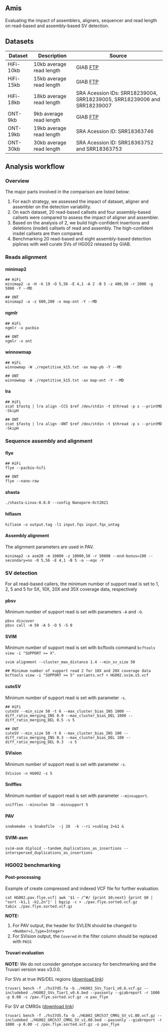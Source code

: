 
## Amis

Evaluating the impact of assemblers, aligners, sequencer and read length on read-based and assembly-based SV detection.

## Datasets

| Dataset | Description | Source | 
| --- | ----------- | ---- |
| HiFi-10kb | 10kb average read length | GIAB [FTP](https://ftp-trace.ncbi.nlm.nih.gov/ReferenceSamples/giab/data/AshkenazimTrio/HG002_NA24385_son/PacBio_CCS_10kb/)|
| HiFi-15kb | 15kb average read length | GIAB [FTP](https://ftp-trace.ncbi.nlm.nih.gov/ReferenceSamples/giab/data/AshkenazimTrio/HG002_NA24385_son/PacBio_CCS_15kb/)|
| HiFi-18kb | 18kb average read length| SRA Acession IDs: SRR18239004, SRR18239005, SRR18239006 and SRR18239007|
| ONT-9kb | 9kb average read length | GIAB [FTP](https://ftp-trace.ncbi.nlm.nih.gov/ReferenceSamples/giab/data/AshkenazimTrio/HG002_NA24385_son/UCSC_Ultralong_OxfordNanopore_Promethion/) |
| ONT-19kb | 19kb average read length | SRA Acession ID: SRR18363746|
| ONT-30kb | 30kb average read length | SRA Acession ID: SRR18363752 and SRR18363753|

## Analysis workflow


### Overview 

The major parts involved in the comparison are listed below:
1. For each strategy, we assessed the impact of dataset, aligner and assembler on the detection variability.
2. On each dataset, 20 read-based callsets and four assembly-based callsets were compared to assess the impact of aligner and assembler.
3. Based on the analysis of 2, we build high-confident insertions and deletions (insdel) callsets of read and assembly. The high-confident insdel callsets are then compared.
4. Benchmarking 20 read-based and eight assembly-based detection piplines with well curate SVs of HG002 released by GIAB.

### Reads alignment

#### minimap2
```
## HiFi
minimap2 -a -H -k 19 -O 5,56 -E 4,1 -A 2 -B 5 -z 400,50 -r 2000 -g 5000 -Y --MD 

## ONT
minimap2 -a -z 600,200 -x map-ont -Y --MD 
```

#### ngmlr

```
## HiFi
ngmlr -x pacbio

## ONT
ngmlr -x ont
```

#### winnowmap

```
## HiFi
winnowmap -W ./repetitive_k15.txt -ax map-pb -Y --MD

## ONT
winnowmap -W ./repetitive_k15.txt -ax map-ont -Y --MD
```

#### lra

```
## HiFi
zcat $fastq | lra align -CCS $ref /dev/stdin -t $thread -p s --printMD -SkipH 

## ONT
zcat $fastq | lra align -ONT $ref /dev/stdin -t $thread -p s --printMD -SkipH

```

### Sequence assembly and alignment

#### flye

```
## HiFi
flye --pacbio-hifi

## ONT
flye --nano-raw
```

#### shasta

```
./shasta-Linux-0.8.0 --config Nanopore-Oct2021
```

#### hifiasm

```
hifiasm -o output.tag -l1 input.fqs input.fqs_untag
```

#### Assembly alignment

The alignment parameters are used in PAV.
```
minimap2 -x asm20 -m 10000 -z 10000,50 -r 50000 --end-bonus=100 --secondary=no -O 5,56 -E 4,1 -B 5 -a --eqx -Y
```

### SV detection


For all read-based callers, the minimum number of support read is set to 1, 2, 5 and 5 for 5X, 10X, 20X and 35X coverage data, respectively

#### pbsv

Minimum number of support read is set with parameters ```-A``` and ```-O```.
```
pbsv discover
pbsv call -m 50 -A 5 -O 5 -S 0
```

#### SVIM

Minimum number of support read is set with bcftools command ``` bcftools view -i "SUPPORT >= X" ```.
```
svim alignment --cluster_max_distance 1.4 --min_sv_size 50 

## Minimum number of support read 2 for 10X and 20X coverage data
bcftools view -i "SUPPORT >= 5" variants.vcf > HG002.svim.s5.vcf
```

#### cuteSV

Minimum number of support read is set with parameter ```-s```.
```
## HiFi
cuteSV --min_size 50 -t 6 --max_cluster_bias_INS 1000 --diff_ratio_merging_INS 0.9 --max_cluster_bias_DEL 1000 --diff_ratio_merging_DEL 0.5 -s 5

## ONT
cuteSV --min_size 50 -t 6 --max_cluster_bias_INS 100 --diff_ratio_merging_INS 0.3 --max_cluster_bias_DEL 100 --diff_ratio_merging_DEL 0.3  -s 5 
```

#### SVision

Minimum number of support read is set with parameter ```-s```.
```
SVision -n HG002 -s 5
```

#### Sniffles

Minimum number of support read is set with parameter ```--minsupport```.
```
sniffles --minsvlen 50 --minsupport 5
```

#### PAV

```
snakemake -s Snakefile  -j 28  -k --ri >sublog 2>&1 &
```

#### SVIM-asm

```
svim-asm diploid --tandem_duplications_as_insertions --interspersed_duplications_as_insertions 
```

### HG002 benchmarking

#### Post-processing

Example of create compressed and indexed VCF file for further evaluation.
```
cat HG002.pav.flye.vcf| awk '$1 ~ /^#/ {print $0;next} {print $0 | "sort -k1,1 -k2,2n"}' | bgzip -c > ./pav.flye.sorted.vcf.gz
tabix ./pav.flye.sorted.vcf.gz
```
**NOTE:** 
1. For PAV output, the header for SVLEN should be changed to ```<Number=1,Type=Integer>```
1. For SVision output, the ```Covered``` in the filter column should be replaced with ```PASS```

#### Truvari evaluation

**NOTE:** We do not consider genotype accuracy for benchmarking and the Truvari version was v3.0.0.

For SVs at true INS/DEL regions ([download link](https://ftp-trace.ncbi.nlm.nih.gov/ReferenceSamples/giab/data/AshkenazimTrio/analysis/NIST_SVs_Integration_v0.6/))

```
truvari bench -f ./hs37d5.fa -b ./HG002_SVs_Tier1_v0.6.vcf.gz --includebed ./HG002_SVs_Tier1_v0.6.bed --passonly --giabreport -r 1000 -p 0.00 -c /pav.flye.sorted.vcf.gz -o pav_flye
```

For SV at CMRGs ([download link](https://ftp-trace.ncbi.nlm.nih.gov/ReferenceSamples/giab/release/AshkenazimTrio/HG002_NA24385_son/CMRG_v1.00/GRCh37/StructuralVariant/))

```
truvari bench -f ./hs37d5.fa -b ./HG002_GRCh37_CMRG_SV_v1.00.vcf.gz --includebed ./HG002_GRCh37_CMRG_SV_v1.00.bed --passonly --giabreport -r 1000 -p 0.00 -c /pav.flye.sorted.vcf.gz -o pav_flye
```